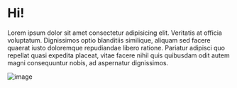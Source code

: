 <!DOCTYPE html>
<html>
<head>
        <title>Universidade do Atacado</title>
</head>

<body>
    <h1>Hi!</h1>
    <p>Lorem ipsum dolor sit amet consectetur adipisicing elit. Veritatis at officia voluptatum. Dignissimos optio blanditiis similique, aliquam sed facere quaerat iusto doloremque repudiandae libero ratione. Pariatur adipisci quo repellat quasi expedita placeat, vitae facere nihil quis quibusdam odit autem magni consequuntur nobis, ad aspernatur dignissimos. </p>
       <img src="../project1/img/" alt="image">
</body>
</html>

